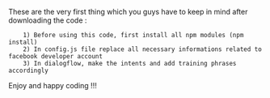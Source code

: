 These are the very first thing which you guys have to keep in mind after downloading the code :

        1) Before using this code, first install all npm modules (npm install)
        2) In config.js file replace all necessary informations related to facebook developer account
        3) In dialogflow, make the intents and add training phrases accordingly
        
        
Enjoy and happy coding !!!
